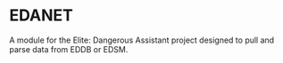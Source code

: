 # EDANET
A module for the Elite: Dangerous Assistant project designed to pull and parse data from EDDB or EDSM.
